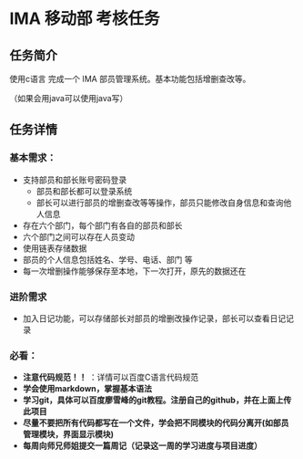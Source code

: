 # IMA 移动部 考核任务

## 任务简介

使用c语言 完成一个 IMA 部员管理系统。基本功能包括增删查改等。

（如果会用java可以使用java写）

## 任务详情

### 基本需求：

- 支持部员和部长账号密码登录
  - 部员和部长都可以登录系统
  - 部长可以进行部员的增删查改等等操作，部员只能修改自身信息和查询他人信息
- 存在六个部门，每个部门有各自的部员和部长
- 六个部门之间可以存在人员变动
- 使用链表存储数据
- 部员的个人信息包括姓名、学号、电话、部门 等
- 每一次增删操作能够保存至本地，下一次打开，原先的数据还在



### 进阶需求

- 加入日记功能，可以存储部长对部员的增删改操作记录，部长可以查看日记记录



### 必看：

- **注意代码规范！！**  ：详情可以百度C语言代码规范
- **学会使用markdown，掌握基本语法**
- **学习git，具体可以百度廖雪峰的git教程。注册自己的github，并在上面上传此项目**
- **尽量不要把所有代码都写在一个文件，学会把不同模块的代码分离开(如部员管理模块，界面显示模块)**
- **每周向师兄师姐提交一篇周记（记录这一周的学习进度与项目进度）**

